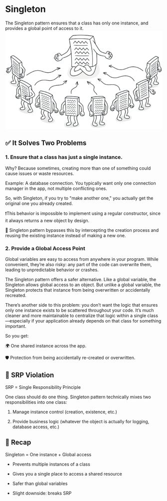 # Singleton
The Singleton pattern ensures that a class has only one instance, and provides a global point of access to it.
![alt text](image.png)

## ✅ It Solves Two Problems

### 1. Ensure that a class has just a single instance.
Why? Because sometimes, creating more than one of something could cause issues or waste resources.

Example: A database connection. You typically want only one connection manager in the app, not multiple conflicting ones.

So, with Singleton, if you try to "make another one," you actually get the original one you already created.

❗️This behavior is impossible to implement using a regular constructor, since it always returns a new object by design.

🔁 Singleton pattern bypasses this by intercepting the creation process and reusing the existing instance instead of making a new one.

### 2. Provide a Global Access Point
Global variables are easy to access from anywhere in your program. While convenient, they’re also risky: any part of the code can overwrite them, leading to unpredictable behavior or crashes.

The Singleton pattern offers a safer alternative. Like a global variable, the Singleton allows global access to an object. But unlike a global variable, the Singleton protects that instance from being overwritten or accidentally recreated.

There’s another side to this problem: you don’t want the logic that ensures only one instance exists to be scattered throughout your code. It’s much cleaner and more maintainable to centralize that logic within a single class—especially if your application already depends on that class for something important.

So you get:

🌍 One shared instance across the app.

🛡️ Protection from being accidentally re-created or overwritten.

## 🤯 SRP Violation
SRP = Single Responsibility Principle

One class should do one thing. Singleton pattern technically mixes two responsibilities into one class:

1. Manage instance control (creation, existence, etc.)

2. Provide business logic (whatever the object is actually for logging, database access, etc.)

## 📌 Recap
Singleton = One instance + Global access

- Prevents multiple instances of a class

- Gives you a single place to access a shared resource

- Safer than global variables

- Slight downside: breaks SRP

